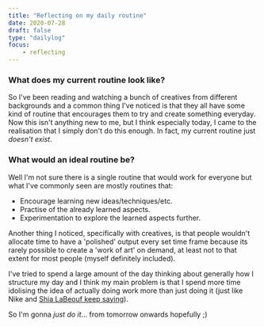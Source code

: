 ```yaml
---
title: "Reflecting on my daily routine"
date: 2020-07-28
draft: false
type: "dailylog"
focus:
    - reflecting
---
```


### What does my current routine look like?

So I've been reading and watching a bunch of creatives from different backgrounds and a common thing I've noticed is that they all have some kind of routine that encourages them to try and create something everyday. Now this isn't anything new to me, but I think especially today, I came to the realisation that I simply don't do this enough. In fact, my current routine just *doesn't exist*.

### What would an ideal routine be?

Well I'm not sure there is a single routine that would work for everyone but what I've commonly seen are mostly routines that:

 - Encourage learning new ideas/techniques/etc.
 - Practise of the already learned aspects.
 - Experimentation to explore the learned aspects further.

Another thing I noticed, specifically with creatives, is that people wouldn't allocate time to have a 'polished' output every set time frame because its rarely possible to create a 'work of art' on demand, at least not to that extent for most people (myself definitely included).

I've tried to spend a large amount of the day thinking about generally how I structure my day and I think my main problem is that I spend more time idolising the idea of actually doing work more than just doing it (just like Nike and [Shia LaBeouf keep saying](https://www.youtube.com/watch?v=ZXsQAXx_ao0)).

So I'm gonna *just do it*... from tomorrow onwards hopefully ;)